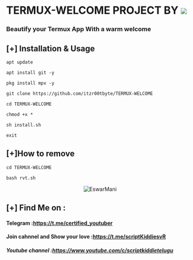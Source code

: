 # TERMUX-WELCOME PROJECT BY <a href="https://www.youtube.com/c/scriptkiddietelugu"><img src="https://img.shields.io/badge/By%20This-Channel-red.svg?logo=Youtube"></a>
### Beautify your Termux App With a warm welcome

## [+] Installation & Usage
```
apt update

apt install git -y

pkg install mpv -y

git clone https://github.com/itzr00tbyte/TERMUX-WELCOME

cd TERMUX-WELCOME

chmod +x *

sh install.sh

exit
```

## [+]How to remove 
```
cd TERMUX-WELCOME

bash rvt.sh
```
<p align="center">
<img src="https://telegra.ph/file/b5c0c1aeb6c4a54b1f5f4.jpg" alt="EswarMani">

    
## [+] Find Me on :
#### Telegram :https://t.me/certified_youtuber
#### Join cahnnel and Show your love :https://t.me/scriptKiddiesvR
##### Youtube channel :https://www.youtube.com/c/scriptkiddietelugu

